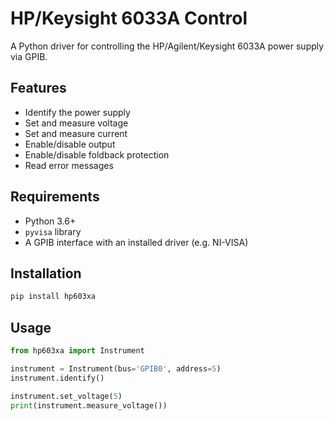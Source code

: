 # HP/Keysight 6033A Control

A Python driver for controlling the HP/Agilent/Keysight 6033A power supply via GPIB.

## Features

- Identify the power supply
- Set and measure voltage
- Set and measure current
- Enable/disable output
- Enable/disable foldback protection
- Read error messages

## Requirements

- Python 3.6+
- `pyvisa` library
- A GPIB interface with an installed driver (e.g. NI-VISA)

## Installation

```bash
pip install hp603xa
```

## Usage

```python
from hp603xa import Instrument

instrument = Instrument(bus='GPIB0', address=5)
instrument.identify()

instrument.set_voltage(5)
print(instrument.measure_voltage())
```
